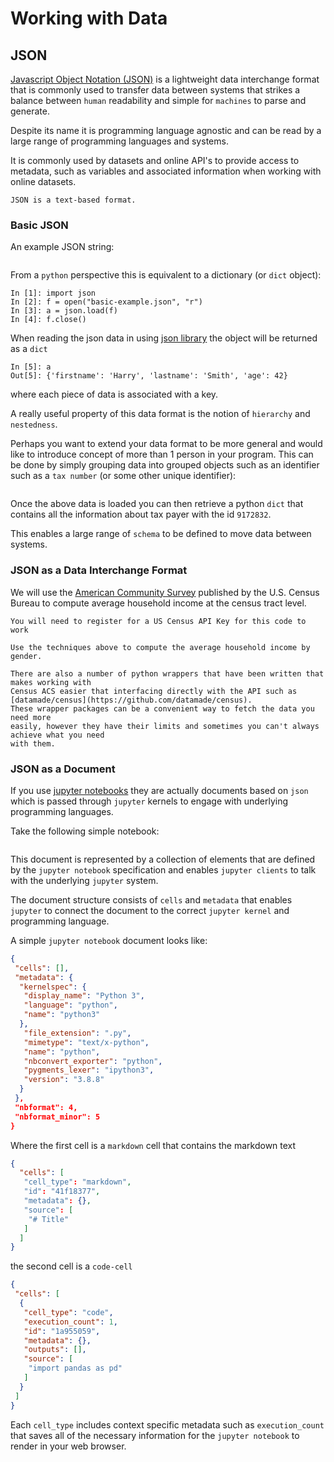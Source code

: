 # Working with Data

## JSON

[Javascript Object Notation (JSON)](https://www.json.org/json-en.html)
is a lightweight data interchange format that is commonly used
to transfer data between systems that strikes a balance between `human` readability
and simple for `machines` to parse and generate.

Despite its name it is programming language agnostic and can be read by
a large range of programming languages and systems.

It is commonly used by datasets and online API's to provide access to metadata, such as
variables and associated information when working with online datasets.

```{note}
JSON is a text-based format.
```

### Basic JSON

An example JSON string:

```{literalinclude} _examples/json/basic-example.json
```

From a `python` perspective this is equivalent to a dictionary (or `dict` object):

```ipython
In [1]: import json
In [2]: f = open("basic-example.json", "r")
In [3]: a = json.load(f)
In [4]: f.close()
```

When reading the json data in using [json library](https://docs.python.org/3/library/json.html)
the object will be returned as a `dict`

```ipython
In [5]: a
Out[5]: {'firstname': 'Harry', 'lastname': 'Smith', 'age': 42}
```

where each piece of data is associated with a key.

A really useful property of this data format is the notion of `hierarchy` and `nestedness`.

Perhaps you want to extend your data format to be more general and would like to introduce
concept of more than 1 person in your program. This can be done by simply grouping data into
grouped objects such as an identifier such as a `tax number` (or some other unique identifier):

```{literalinclude} _examples/json/basic-example-2.json
```

Once the above data is loaded you can then retrieve a python `dict` that contains all the information
about tax payer with the id `9172832`.

This enables a large range of `schema` to be defined to move data between systems.


### JSON as a Data Interchange Format

We will use the [American Community Survey](https://www.census.gov/data/developers/data-sets/acs-5year.html) published by the U.S. Census Bureau to compute average household income at the census tract level.

```{note}
You will need to register for a US Census API Key for this code to work
```



```{exercise}
Use the techniques above to compute the average household income by gender.
```


```{seealso}
There are also a number of python wrappers that have been written that makes working with
Census ACS easier that interfacing directly with the API such as [datamade/census](https://github.com/datamade/census).
These wrapper packages can be a convenient way to fetch the data you need more
easily, however they have their limits and sometimes you can't always achieve what you need
with them.
```

### JSON as a Document

If you use [jupyter notebooks](https://jupyter.org) they are actually documents based on `json` which is
passed through `jupyter` kernels to engage with underlying programming languages.

Take the following simple notebook:

```{figure} _notebooks/simple-notebook.png
```

This document is represented by a collection of elements that are defined
by the `jupyter notebook` specification and enables `jupyter clients` to talk with the underlying
`jupyter` system.

The document structure consists of `cells` and `metadata` that enables `jupyter` to connect the 
document to the correct `jupyter kernel` and programming language.

A simple `jupyter notebook` document looks like:

```json
{
 "cells": [],
 "metadata": {
  "kernelspec": {
   "display_name": "Python 3",
   "language": "python",
   "name": "python3"
  },
   "file_extension": ".py",
   "mimetype": "text/x-python",
   "name": "python",
   "nbconvert_exporter": "python",
   "pygments_lexer": "ipython3",
   "version": "3.8.8"
  }
 },
 "nbformat": 4,
 "nbformat_minor": 5
}
```

Where the first cell is a `markdown` cell that contains the markdown text

```json
{
  "cells": [
   "cell_type": "markdown",
   "id": "41f18377",
   "metadata": {},
   "source": [
    "# Title"
   ]
  ]
}
```

the second cell is a `code-cell`

```json
{
 "cells": [
  {
   "cell_type": "code",
   "execution_count": 1,
   "id": "1a955059",
   "metadata": {},
   "outputs": [],
   "source": [
    "import pandas as pd"
   ]
  }
 ]
}
```

Each `cell_type` includes context specific metadata such as `execution_count` that saves
all of the necessary information for the `jupyter notebook` to render in your web browser.



